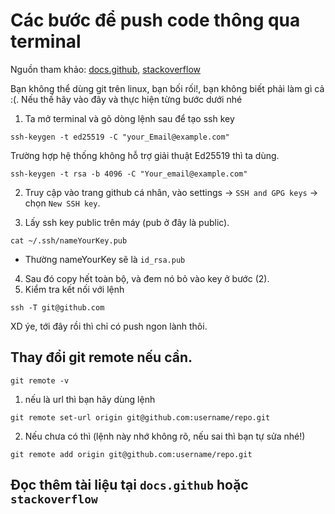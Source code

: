 # Các bước để push code thông qua terminal
Nguồn tham khảo: [docs.github](
https://docs.github.com/en/authentication/connecting-to-github-with-ssh/generating-a-new-ssh-key-and-adding-it-to-the-ssh-agent),
[stackoverflow](https://stackoverflow.com/questions/72760526/github-error-key-is-invalid-you-must-supply-a-key-in-openssh-public-key-forma
)

Bạn không thể dùng git trên linux, bạn bối rối!, bạn không biết phải làm gì cả :(. Nếu thế hãy vào đây và thực hiện từng bước dưới nhé

1. Ta mở terminal và gõ dòng lệnh sau để tạo ssh key 
``` Sh
ssh-keygen -t ed25519 -C "your_Email@example.com"
```
Trường hợp hệ thống không hỗ trợ giải thuật Ed25519 thì ta dùng.
``` Sh
ssh-keygen -t rsa -b 4096 -C "Your_email@example.com" 
```
2. Truy cập vào trang github cá nhân, vào settings -> `SSH and GPG keys` -> chọn `New SSH key`.

3. Lấy ssh key public trên máy (pub ở đây là public). 
```Sh
cat ~/.ssh/nameYourKey.pub
```
- Thường nameYourKey sẽ là `id_rsa.pub`
4. Sau đó copy hết toàn bộ, và đem nó bỏ vào key ở bước (2). 
5. Kiểm tra kết nối với lệnh

```Shell
ssh -T git@github.com
```

XD ýe, tới đây rồi thì chỉ có push ngon lành thôi.

## Thay đổi git remote nếu cần.

```Sh
git remote -v
```
  
1. nếu là url thì bạn hãy dùng lệnh 

```Shell
git remote set-url origin git@github.com:username/repo.git
```
2. Nếu chưa có thì (lệnh này nhớ không rõ, nếu sai thì bạn tự sửa nhé!)
```Shell
git remote add origin git@github.com:username/repo.git 
```

## Đọc thêm tài liệu tại `docs.github` hoặc `stackoverflow`
